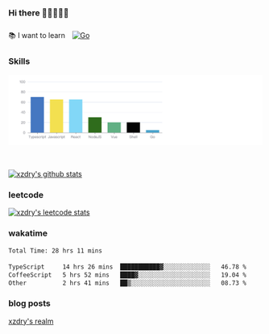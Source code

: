 ### Hi there 👋👋👋👋👋

 :books: I want to learn <a href="https://go.dev/" target="_blank"><img style="margin: 10px" src="https://profilinator.rishav.dev/skills-assets/go-original.svg" alt="Go" height="50" /></a>  

### Skills
![](img/2022-09-05-22-04-20.png)

<br />

[![xzdry's github stats](https://github-readme-stats.vercel.app/api?username=xzdry&count_private=true&show_icons=true&theme=vue)](https://github.com/xzdry)

### leetcode
[![xzdry's leetcode stats](https://leetcard.jacoblin.cool/xzdry-2?theme=light&font=Anek%20Kannada&site=cn)](https://leetcode.cn/u/xzdry-2/)

### wakatime
<!--START_SECTION:waka-->

```text
Total Time: 28 hrs 11 mins

TypeScript     14 hrs 26 mins  ███████████▓░░░░░░░░░░░░░   46.78 %
CoffeeScript   5 hrs 52 mins   ████▓░░░░░░░░░░░░░░░░░░░░   19.04 %
Other          2 hrs 41 mins   ██▒░░░░░░░░░░░░░░░░░░░░░░   08.73 %
```

<!--END_SECTION:waka-->

### blog posts
[xzdry's realm](https://www.justdry.net/)
